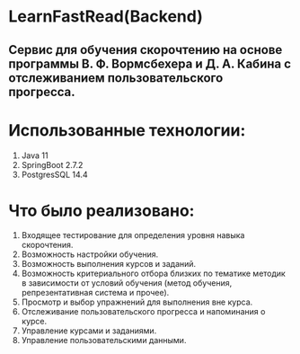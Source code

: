 # LearnFastRead(Backend)
## Cервис для обучения скорочтению на основе программы В. Ф. Вормсбехера и Д. А. Кабина с отслеживанием пользовательского прогресса.
# Использованные технологии:
1. Java 11
2. SpringBoot 2.7.2
3. PostgresSQL 14.4
# Что было реализовано:
1. Входящее тестирование для определения уровня навыка скорочтения.
2. Возможность настройки обучения.
3. Возможность выполнения курсов и заданий.
4. Возможность критериального отбора близких по тематике методик в зависимости от условий обучения (метод обучения, репрезентативная система и прочее).
5. Просмотр и выбор упражнений для выполнения вне курса.
6. Отслеживание пользовательского прогресса и напоминания о курсе.
7. Управление курсами и заданиями.
8. Управление пользовательскими данными.
